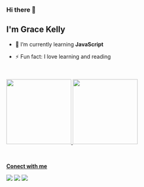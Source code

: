 ### Hi there 👋
## I'm Grace Kelly

- 🌱 I’m currently learning **JavaScript**
- ⚡ Fun fact: I love learning and reading

  <br>

<div>
  <a href="https://github.com/gracekly">
  <img height="170em" src="https://github-readme-stats.vercel.app/api?username=gracekly&show_icons=true&theme=radical">
  <img height="170em" src="https://github-readme-stats.vercel.app/api/top-langs/?username=gracekly&show_icons=true&theme=radical&layout=compact">
</div>

<br>

##
**Conect with me**
 <div>
   <a href="https://www.instagram.com/grac.ly" target="_blank"><img src="https://img.shields.io/badge/Instagram-E4405F?style=for-the-badge&logo=instagram&logoColor=white" target"_blank"></a>
   <a href="mailto:gracekly5@gmail.com" target="_blank"><img src="https://img.shields.io/badge/Gmail-D14836?style=for-the-badge&logo=gmail&logoColor=white" target"_blank"></a>
   <a href="https://www.linkedin.com/in/grace-santos-012b61203/" target="_blank"><img src="https://img.shields.io/badge/LinkedIn-0077B5?style=for-the-badge&logo=linkedin&logoColor=white" target="_blank"></a>
 </div>



 




